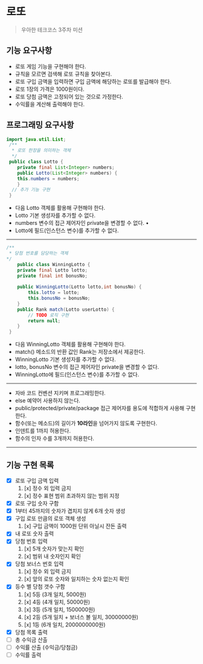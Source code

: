 로또
===
>우아한 테크코스 3주차 미션

기능 요구사항
---
* 로또 게임 기능을 구현해야 한다. 
* 규칙을 모르면 검색해 로또 규칙을 찾아본다.
* 로또 구입 금액을 입력하면 구입 금액에 해당하는 로또를 발급해야 한다.
* 로또 1장의 가격은 1000원이다.
* 로또 당첨 금액은 고정되어 있는 것으로 가정한다.
* 수익률을 계산해 출력해야 한다.

프로그래밍 요구사항
---


```java
import java.util.List;
 /**
  * 로또 한장을 의미하는 객체
  */
 public class Lotto {
    private final List<Integer> numbers;
    public Lotto(List<Integer> numbers) {
    this.numbers = numbers;
    }
  // 추가 기능 구현
 }
```
* 다음 Lotto 객체를 활용해 구현해야 한다.
* Lotto 기본 생성자를 추가할 수 없다.
* numbers 변수의 접근 제어자인 private을 변경할 수 없다. •
* Lotto에 필드(인스턴스 변수)를 추가할 수 없다.
---
```java
/**
 * 당첨 번호를 담당하는 객체
*/
    public class WinningLotto {     
    private final Lotto lotto;
    private final int bonusNo;
    
    public WinningLotto(Lotto lotto,int bonusNo) {  
        this.lotto = lotto;
        this.bonusNo = bonusNo;
    }
    public Rank match(Lotto userLotto) {
        // TODO 로직 구현
        return null;
    }
 }
```
* 다음 WinningLotto 객체를 활용해 구현해야 한다.
* match() 메소드의 반환 값인 Rank는 저장소에서 제공한다. 
* WinningLotto 기본 생성자를 추가할 수 없다.
* lotto, bonusNo 변수의 접근 제어자인 private을 변경할 수 없다. 
* WinningLotto에 필드(인스턴스 변수)를 추가할 수 없다.

---

* 자바 코드 컨벤션 지키며 프로그래밍한다.
* else 예약어 사용하지 않는다.
* public/protected/private/package 접근 제어자를 용도에 적합하게 사용해 구현한다.
* 함수(또는 메소드)의 길이가 **10라인**을 넘어가지 않도록 구현한다.
* 인덴트를 1까지 허용한다.
* 함수의 인자 수를 3개까지 허용한다.
---
기능 구현 목록
---
* [x] 로또 구입 금액 입력
    1. [x] 정수 외 입력 금지
    2. [x] 정수 표현 범위 초과하지 않는 범위 지정
* [x] 로또 구입 숫자 구함
* [x] 1부터 45까지의 숫자가 겹치지 않게 6개 숫자 생성
* [x] 구입 로또 만큼의 로또 객체 생성
    1. [x] 구입 금액이 1000원 단위 아닐시 잔돈 출력
* [x] 내 로또 숫자 출력
* [x] 당첨 번호 입력
    1. [x] 5개 숫자가 맞는지 확인
    2. [x] 범위 내 숫자인지 확인
* [x] 당첨 보너스 번호 입력
    1. [x] 정수 외 입력 금지
    2. [x] 앞의 로또 숫자와 일치하는 숫자 없는지 확인
* [x] 등수 별 당첨 갯수 구함
    1. [x] 5등 (3개 일치, 5000원)
    2. [x] 4등 (4개 일치, 50000원)
    3. [x] 3등 (5개 일치, 1500000원)
    4. [x] 2등 (5개 일치 + 보너스 볼 일치, 30000000원)
    5. [x] 1등 (6개 일치, 2000000000원)
* [x] 당첨 목록 출력
* [ ] 총 수익금 산출
* [ ] 수익률 산출 (수익금/당첨금)
* [ ] 수익률 출력